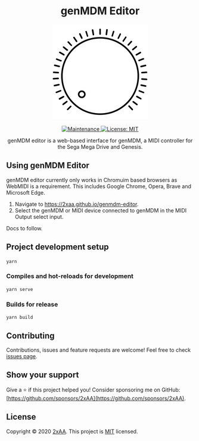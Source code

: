 <h1 align="center">genMDM Editor</h1>
<p align="center"><img alt="genmdm-editor logo" src="https://github.com/2xAA/genmdm-editor/raw/master/src/assets/images/genmdm-editor.png" width="256" /></p>

<p align="center">
  <a href="https://github.com/2xAA/genmdm-editor/graphs/commit-activity" target="_blank">
    <img alt="Maintenance" src="https://img.shields.io/badge/Maintained%3F-yes-green.svg" />
  </a>
  <a href="https://github.com/2xAA/genmdm-editor/blob/main/LICENSE" target="_blank">
    <img alt="License: MIT" src="https://img.shields.io/github/license/2xAA/genmdm-editor" />
  </a>
</p>
<p align="center">
genMDM editor is a web-based interface for genMDM, a MIDI controller for the Sega Mega Drive and Genesis.
</p>


## Using genMDM Editor
genMDM editor currently only works in Chromuim based browsers as WebMIDI is a requirement.
This includes Google Chrome, Opera, Brave and Microsoft Edge.

1. Navigate to https://2xaa.github.io/genmdm-editor.
2. Select the genMDM or MIDI device connected to genMDM in the MIDI Output select input.

Docs to follow.

## Project development setup

```
yarn
```

### Compiles and hot-reloads for development

```
yarn serve
```

### Builds for release

```
yarn build
```



## Contributing

Contributions, issues and feature requests are welcome!
Feel free to check [issues page](https://github.com/2xAA/genmdm-editor/issues).



## Show your support

Give a ⭐️  if this project helped you!
Consider sponsoring me on GitHub: [https://github.com/sponsors/2xAA](https://github.com/sponsors/2xAA).



## License

Copyright © 2020 [2xAA](https://github.com/2xAA).
This project is [MIT](https://github.com/2xAA/genmdm-editor/blob/main/LICENSE) licensed.
